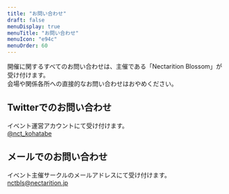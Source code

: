 ```yaml
---
title: "お問い合わせ"
draft: false
menuDisplay: true
menuTitle: "お問い合わせ"
menuIcon: "e94c"
menuOrder: 60
---
```


開催に関するすべてのお問い合わせは、主催である「Nectarition Blossom」が受け付けます。  
会場や関係各所への直接的なお問い合わせはおやめください。

## Twitterでのお問い合わせ

イベント運営アカウントにて受け付けます。  
[@nct_kohatabe](https://twitter.com/nct_kohatabe)

## メールでのお問い合わせ

イベント主催サークルのメールアドレスにて受け付けます。  
nctbls@nectarition.jp
